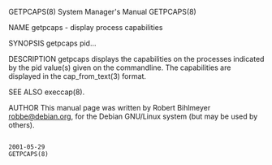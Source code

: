 GETPCAPS(8)                                                                                System Manager's Manual                                                                                GETPCAPS(8)



NAME
       getpcaps - display process capabilities

SYNOPSIS
       getpcaps pid...

DESCRIPTION
       getpcaps displays the capabilities on the processes indicated by the pid value(s) given on the commandline. The capabilities are displayed in the cap_from_text(3) format.

SEE ALSO
       execcap(8).

AUTHOR
       This manual page was written by Robert Bihlmeyer <robbe@debian.org>, for the Debian GNU/Linux system (but may be used by others).




                                                                                                  2001-05-29                                                                                      GETPCAPS(8)
